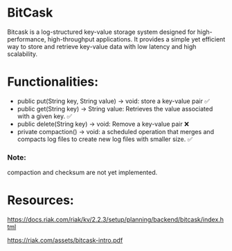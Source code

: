 # BitCask
Bitcask is a log-structured key-value storage system designed for high-performance, high-throughput applications. It provides a simple yet efficient way to store and retrieve key-value data with low latency and high scalability.

# Functionalities:
- public put(String key, String value) -> void: store a key-value pair ✅
- public get(String key) -> String value: Retrieves the value associated with a given key. ✅
- public delete(String key) -> void: Remove a key-value pair ❌
- private compaction() -> void: a scheduled operation that merges and compacts log files to create new log files with smaller size. ✅

### Note: 
compaction and checksum are not yet implemented. 
# Resources:
https://docs.riak.com/riak/kv/2.2.3/setup/planning/backend/bitcask/index.html 


https://riak.com/assets/bitcask-intro.pdf
